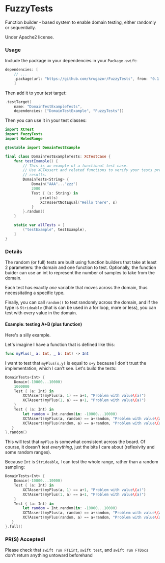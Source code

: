 # FuzzyTests

Function builder - based system to enable domain testing, either randomly or sequentially.

Under Apache2 license.

### Usage

Include the package in your dependencies in your `Package.swift`:

```swift
dependencies: [
    // ...
    .package(url: "https://github.com/krugazor/FuzzyTests", from: "0.1.0")
    ]
```

Then add it to your *test* target:

```swift
.testTarget(
    name: "DomainTestExampleTests",
    dependencies: ["DomainTestExample", "FuzzyTests"])
```

Then you can use it in your test classes:

```swift
import XCTest
import FuzzyTests
import HoledRange

@testable import DomainTestExample

final class DomainTestExampleTests: XCTestCase {
    func testExample() {
        // This is an example of a functional test case.
        // Use XCTAssert and related functions to verify your tests produce the correct
        // results.
        DomainTests<String> {
            Domain("AAA"..."zzz")
            2000
            Test { (s: String) in
                print(s)
                XCTAssertNotEqual("Hello there", s)
            }
        }.random()
    }

    static var allTests = [
        ("testExample", testExample),
    ]
}

```

### Details

The random (or full) tests are built using function builders that take at least 2 parameters: the domain and one function to test. Optionally, the function buider can use an int to represent the number of samples to take from the domain.

Each test has exactly *one* variable that moves across the domain, thus necessitating a specific type.

Finally, you can call `random()` to test randomly across the domain, and if the type is `Strideable` (that is can be used in a for loop, more or less), you can test with every value in the domain.

#### Example: testing A+B (plus function)

Here's a silly example.

Let's imagine I have a function that is defined like this:

```swift
func myPlus(_ a: Int, _ b: Int) -> Int
```

I want to test that `myPlus(x,y)` is equal to `x+y` because I don't trust the implementation, which I can't see. Let's build the tests:

```swift
DomainTests<Int> {
    Domain(-10000...10000)
    1000000
    Test { (a: Int) in
        XCTAssert(myPlus(a, 1) == a+1, "Problem with value\(a)")
        XCTAssert(myPlus(1, a) == a+1, "Problem with value\(a)")
    }
    Test { (a: Int) in
        let random = Int.random(in: -10000...10000)
        XCTAssert(myPlus(a, random) == a+random, "Problem with value\(a)")
        XCTAssert(myPlus(random, a) == a+random, "Problem with value\(a)")
   }
}.random()
```

This will test that `myPlus` is somewhat consistent across the board. Of course, it doesn't test *everything*, just the bits I care about (reflexivity and some random ranges).

Because `Int` is `Strideable`, I can test the whole range, rather than a random sampling:

```swift
DomainTests<Int> {
    Domain(-10000...10000)
    Test { (a: Int) in
        XCTAssert(myPlus(a, 1) == a+1, "Problem with value\(a)")
        XCTAssert(myPlus(1, a) == a+1, "Problem with value\(a)")
    }
    Test { (a: Int) in
        let random = Int.random(in: -10000...10000)
        XCTAssert(myPlus(a, random) == a+random, "Problem with value\(a)")
        XCTAssert(myPlus(random, a) == a+random, "Problem with value\(a)")
   }
}.full()
```

### PR(S) Accepted!

Please check that `swift run FTLint`, `swift test`, and `swift run FTDocs` don't return anything untoward beforehand
